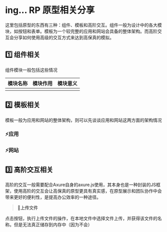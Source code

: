 # ing... RP 原型相关分享
这里包括原型的东西有三种：组件、模板和高阶交互。组件一般为设计中的各大模块，如按钮和表单。模板为一个较完整的应用和网站会具备的整体架构。而高阶交互会分享如何使用高级的交互方式来达到高保真的模拟。

## 1️⃣ 组件相关

组件模块一般包括这些情况

| 模块名称 | 模块作用 | 模块意义 |
| :---: | :---: | :---: |
|  |  |  |



## 2️⃣ 模板相关

模板一般为应用和网站的整体架构，则可以先谈谈应用和网站这两方面的架构情况

### ⚡应用

### ⚡网站




## 3️⃣ 高阶交互相关

高阶的交互一般需要配合Axure自身的axure.js使用，其本身也是一种封装的JS框架，使用高阶的交互会让高保真的原型更具有真实感，在原型展示和团队协作中会带来更好的便利性，是提高办公效率的一种途径。

> **🔅上传文件**

点击按钮，执行上传文件的操作，在本地文件中选择文件上传，并获得该文件的名称。但是无法真正储存到内存中（因为不会）